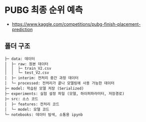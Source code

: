 # PUBG 최종 순위 예측

- https://www.kaggle.com/competitions/pubg-finish-placement-prediction

## 폴더 구조

```
├─ data: 데이터
│  ├─ raw: 원본 데이터
│  │  ├─ train_V2.csv
│  │  └─ test_V2.csv
│  ├─ interim: 전처리 중간 과정 데이터
│  └─ processed: 전처리가 끝나 모델링에 사용 가능한 데이터
├─ model: 학습된 모델 저장 (Serialized)
├─ experiments: 실험 설정 파일 (모델, 하이퍼파라미터, 저장경로)
├─ src: 소스 코드
│  ├─ features: 전처리 코드
│  └─ model: 모델 코드
└─ notebooks: 데이터 탐색, 소통용 ipynb
```